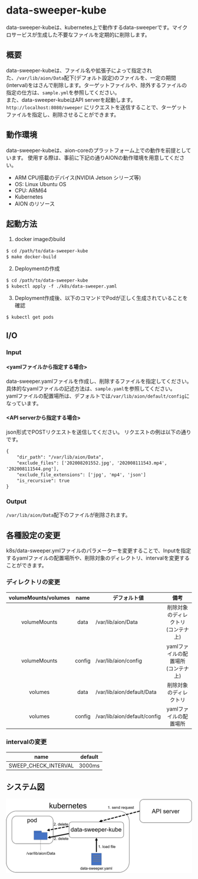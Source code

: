 # data-sweeper-kube
data-sweeper-kubeは、kubernetes上で動作するdata-sweeperです。マイクロサービスが生成した不要なファイルを定期的に削除します。

## 概要
data-sweeper-kubeは、ファイル名や拡張子によって指定された、`/var/lib/aion/Data`配下(デフォルト設定)のファイルを、一定の期間(interval)をはさんで削除します。ターゲットファイルや、除外するファイルの指定の仕方は、`sample.yml`を参照してください。  
また、data-sweeper-kubeはAPI serverを起動します。`http://localhost:8080/sweeper` にリクエストを送信することで、ターゲットファイルを指定し、削除させることができます。

## 動作環境
data-sweeper-kubeは、aion-coreのプラットフォーム上での動作を前提としています。 使用する際は、事前に下記の通りAIONの動作環境を用意してください。   
* ARM CPU搭載のデバイス(NVIDIA Jetson シリーズ等)   
* OS: Linux Ubuntu OS   
* CPU: ARM64   
* Kubernetes   
* AION のリソース   

## 起動方法
1. docker imageのbuild
```
$ cd /path/to/data-sweeper-kube
$ make docker-build
```
2. Deploymentの作成
```
$ cd /path/to/data-sweeper-kube
$ kubectl apply -f ./k8s/data-sweeper.yaml
```

3. Deployment作成後、以下のコマンドでPodが正しく生成されていることを確認
```
$ kubectl get pods
```

## I/O
### Input
#### <yamlファイルから指定する場合>
data-sweeper.yamlファイルを作成し、削除するファイルを指定してください。
具体的なyamlファイルの記述方法は、`sample.yaml`を参照してください。  
yamlファイルの配置場所は、デフォルトでは`/var/lib/aion/default/config`になっています。

#### <API serverから指定する場合>
json形式でPOSTリクエストを送信してください。
リクエストの例は以下の通りです。
```
{
    "dir_path": "/var/lib/aion/Data",
    "exclude_files": ['202008201552.jpg', '202008111543.mp4', '202008111544.png'],
    "exclude_file_extensions": ['jpg', 'mp4', 'json']
    "is_recursive": true
}
```
### Output
`/var/lib/aion/Data`配下のファイルが削除されます。


## 各種設定の変更
k8s/data-sweeper.ymlファイルのパラメーターを変更することで、Inputを指定するyamlファイルの配置場所や、削除対象のディレクトリ、intervalを変更することができます。
### ディレクトリの変更
| volumeMounts/volumes | name   | デフォルト値                 | 備考                                   | 
| :------------------: | :----: | ---------------------------- | :------------------------------------: | 
| volumeMounts         | data   | /var/lib/aion/Data           | 削除対象のディレクトリ　(コンテナ上)     | 
| volumeMounts         | config | /var/lib/aion/config         | yamlファイルの配置場所　(コンテナ上) | 
| volumes              | data   | /var/lib/aion/default/Data   | 削除対象のディレクトリ                 | 
| volumes              | config | /var/lib/aion/default/config | yamlファイルの配置場所                 | 

### intervalの変更
| name                 | default | 
| :------------------: | :-----: | 
| SWEEP_CHECK_INTERVAL | 3000ms    | 

## システム図
![system_image](./document/data-sweeper-kube.jpg)
